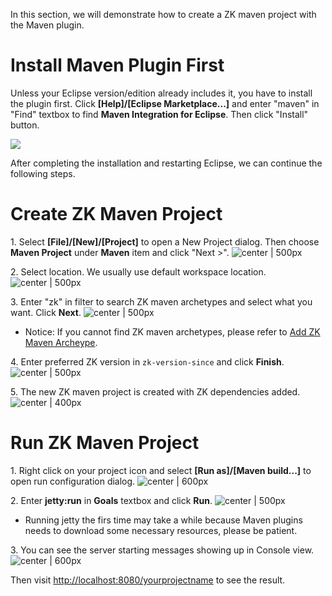 In this section, we will demonstrate how to create a ZK maven project
with the Maven plugin.

# Install Maven Plugin First

Unless your Eclipse version/edition already includes it, you have to
install the plugin first. Click **\[Help\]/\[Eclipse Marketplace...\]**
and enter "maven" in "Find" textbox to find **Maven Integration for
Eclipse**. Then click "Install" button.

![](images/images/studio-maven-plugin.png)

After completing the installation and restarting Eclipse, we can
continue the following steps.

# Create ZK Maven Project

1\. Select **\[File\]/\[New\]/\[Project\]** to open a New Project
dialog. Then choose **Maven Project** under **Maven** item and click
"Next \>". ![ center \|
500px](studio-maven-project-wizard.png " center | 500px")

2\. Select location. We usually use default workspace location. ![
center \| 500px](studio-maven-project-wizard-2.png " center | 500px")

3\. Enter "zk" in filter to search ZK maven archetypes and select what
you want. Click **Next**. ![ center \|
500px](studio-maven-archetype.png " center | 500px")

- Notice: If you cannot find ZK maven archetypes, please refer to [ Add
  ZK Maven
  Archeype](ZK_Installation_Guide/Quick_Start/Create_and_Run_Your_First_ZK_Application_with_Eclipse_and_Maven#Add_ZK_Maven_Archetype).

4\. Enter preferred ZK version in `zk-version-since` and click
**Finish**. ![ center \|
500px](studio-maven-archetype-parameter.png " center | 500px")

5\. The new ZK maven project is created with ZK dependencies added. ![
center \| 400px](studio-maven-project.png " center | 400px")

# Run ZK Maven Project

1\. Right click on your project icon and select **\[Run as\]/\[Maven
build...\]** to open run configuration dialog. ![ center \|
600px](studio-maven-run.png " center | 600px")

2\. Enter **jetty:run** in **Goals** textbox and click **Run**. ![
center \| 500px](studio-maven-run-jetty.png " center | 500px")

- Running jetty the firs time may take a while because Maven plugins
  needs to download some necessary resources, please be patient.

3\. You can see the server starting messages showing up in Console view.
![ center \| 600px](studio-maven-run-console.png " center | 600px")

Then visit <http://localhost:8080/yourprojectname> to see the result.
